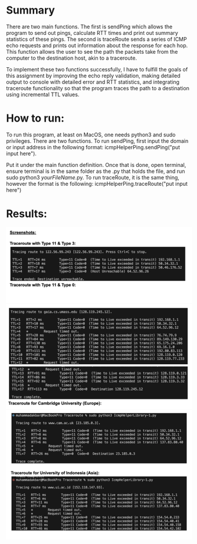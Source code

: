 # Summary
There are two main functions. The first is sendPing which allows the program to send out pings,
calculate RTT times and print out summary statistics of these pings. The second is traceRoute
sends a series of ICMP echo requests and prints out information about the response for each
hop. This function allows the user to see the path the packets take from the computer to the
destination host, akin to a traceroute.

To implement these two functions successfully, I have to fulfill the goals of this assignment by
improving the echo reply validation, making detailed output to console with detailed error and
RTT statistics, and integrating traceroute functionality so that the program traces the path to a
destination using incremental TTL values.

# How to run:
To run this program, at least on MacOS, one needs python3 and sudo privileges. There are two
functions. To run sendPing, first input the domain or input address in the following format:
icmpHelperPing.sendPing("put input here").

Put it under the main function definition. Once that is done, open terminal, ensure terminal is in
the same folder as the .py that holds the file, and run sudo python3 _yourFileName_.py.
To run traceRoute, it is the same thing, however the format is the following:
icmpHelperPing.traceRoute("put input here")

# Results:

![screenshot 1](./screen1.png)
![screenshot 2](./screen2.png)
![screenshot 3](./screen3.png)


